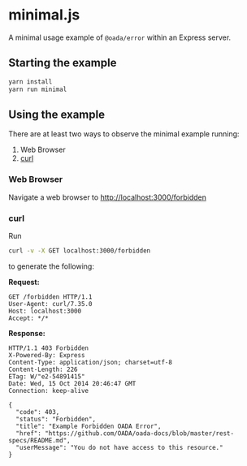 # minimal.js

A minimal usage example of `@oada/error` within an Express server.

## Starting the example

```sh
yarn install
yarn run minimal
```

## Using the example

There are at least two ways to observe the minimal example running:

1. Web Browser
2. [curl][curl]

### Web Browser

Navigate a web browser to
[http://localhost:3000/forbidden](http://localhost:3000/forbidden)

### curl

Run

```sh
curl -v -X GET localhost:3000/forbidden
```

to generate the following:

**Request:**

```http
GET /forbidden HTTP/1.1
User-Agent: curl/7.35.0
Host: localhost:3000
Accept: */*
```

**Response:**

```http
HTTP/1.1 403 Forbidden
X-Powered-By: Express
Content-Type: application/json; charset=utf-8
Content-Length: 226
ETag: W/"e2-54891415"
Date: Wed, 15 Oct 2014 20:46:47 GMT
Connection: keep-alive

{
  "code": 403,
  "status": "Forbidden",
  "title": "Example Forbidden OADA Error",
  "href": "https://github.com/OADA/oada-docs/blob/master/rest-specs/README.md",
  "userMessage": "You do not have access to this resource."
}
```

[curl]: http://curl.haxx.se
